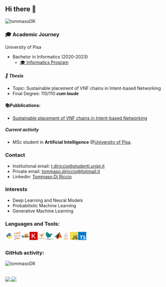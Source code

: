 ## Hi there 👋

<p align="left"> 
  <img src="https://komarev.com/ghpvc/?username=tommasoDR&label=Profile%20views&color=0e75b6&style=flat" alt="tommasoDR" /> 
</p>

### 🎓 Academic Journey

University of Pisa
- Bachelor in Informatics (2020-2023)
  - <a href='https://didattica.di.unipi.it/laurea-in-informatica/' target="_blank">🎓 Informatics Program</a>

 
##### 📜 Thesis
- Topic: Sustainable placement of VNF chains in Intent-based Networking
- Final Degree: 110/110 ___cum laude___

#### 📚Pubblications: 
- <a href='https://doi.org/10.1145/3603166.3632167' target="_blank"> Sustainable placement of VNF chains in Intent-based Networking </a>


##### Current activity
-  MSc student in <b>Artificial Intelligence</b> @<a href='https://didattica.di.unipi.it/en/master-programme-in-computer-science/curricula-2/curriculum-%c2%93artificial-intelligence%c2%94-2/' target="_blank">University of Pisa</a>.


### Contact
- Institutional email: <a href= "mailto:t.diriccio@studenti.unipi.it" target="_blank">t.diriccio@studenti.unipi.it</a>
- Private email: <a href= "mailto:tommaso.diriccio@hotmail.it" target="_blank">tommaso.diriccio@hotmail.it</a>
- Linkedin: <a href='https://www.linkedin.com/in/tommaso-di-riccio-407a50332/' target="_blank">Tommaso Di Riccio</a>

### Interests
- Deep Learning and Neural Models
- Probabilistic Machine Learning
- Generative Machine Learning


### Languages and Tools: 

<div>
<img width="26px" align="left" src="https://raw.githubusercontent.com/github/explore/80688e429a7d4ef2fca1e82350fe8e3517d3494d/topics/python/python.png">
<img align="left" alt="JuPyter" width="26px" src="https://raw.githubusercontent.com/github/explore/80688e429a7d4ef2fca1e82350fe8e3517d3494d/topics/jupyter-notebook/jupyter-notebook.png">
<img align="left" alt="Keras" width="26px" src="https://raw.githubusercontent.com/github/explore/cf9a84017e3cdd93aeb635d9b85379ba67d62031/topics/scikit-learn/scikit-learn.png">
<img align="left" alt="Keras" width="26px" src="https://raw.githubusercontent.com/github/explore/cf9a84017e3cdd93aeb635d9b85379ba67d62031/topics/keras/keras.png">
<img align="left" alt="Tensorflow" width="26px" src="https://raw.githubusercontent.com/github/explore/80688e429a7d4ef2fca1e82350fe8e3517d3494d/topics/tensorflow/tensorflow.png">
<img align="left" alt="" width="26px" src="https://raw.githubusercontent.com/github/explore/80688e429a7d4ef2fca1e82350fe8e3517d3494d/topics/latex/latex.png">
<img align="left" alt="" width="26px" src="https://raw.githubusercontent.com/github/explore/80688e429a7d4ef2fca1e82350fe8e3517d3494d/topics/matlab/matlab.png">
<img align="left" alt="JavaScript" width="26px" src="https://raw.githubusercontent.com/github/explore/80688e429a7d4ef2fca1e82350fe8e3517d3494d/topics/java/java.png" />
<img align="left" alt="JavaScript" width="26px" src="https://raw.githubusercontent.com/github/explore/80688e429a7d4ef2fca1e82350fe8e3517d3494d/topics/javascript/javascript.png" />
<img align="left" alt="" width="26px" src="https://raw.githubusercontent.com/github/explore/80688e429a7d4ef2fca1e82350fe8e3517d3494d/topics/typescript/typescript.png">

</div>

<br/><br/>

### GitHub activity:
<!-- TROPHY -->
<p align="left"> <img src="https://github-profile-trophy.vercel.app/?username=tommasoDR&theme=gruvbox&no-bg=true" alt="tommasoDR" /> </p>

<br/>

<!-- STATISTICS -->
<a href="https://github.com/tommasoDR">
  <img align="center" src="https://github-readme-stats.vercel.app/api?username=tommasoDR&layout=compact&theme=calm&show_icons=true
" />
</a>

<!-- LANGUAGES -->
<a href="https://github.com/francealip">
  <img align="center" src="https://github-readme-stats.vercel.app/api/top-langs/?username=tommasoDR&layout=compact&theme=calm&hide=jupyter%20notebook,html,css,xslt,shell" />
</a>


<br/><br/>
